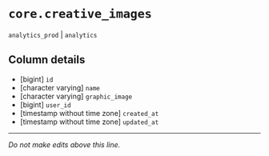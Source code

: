 # `core.creative_images`
`analytics_prod` | `analytics`

## Column details
* [bigint]    `id`
* [character varying] `name`
* [character varying] `graphic_image`
* [bigint]    `user_id`
* [timestamp without time zone] `created_at`
* [timestamp without time zone] `updated_at`

-------------------------------------------------------------------------------
*Do not make edits above this line.*
